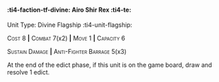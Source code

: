 #### :ti4-faction-tf-divine: **Airo Shir Rex** :ti4-te:

Unit Type: Divine Flagship :ti4-unit-flagship: 

<span style="font-variant:small-caps;">Cost</span> 8 __|__ <span style="font-variant:small-caps;">Combat</span> 7(x2) __|__ <span style="font-variant:small-caps;">Move</span> 1 __|__ <span style="font-variant:small-caps;">Capacity</span> 6

<span style="font-variant:small-caps;">Sustain Damage</span> __|__ <span style="font-variant:small-caps;">Anti-Fighter Barrage</span> 5(x3)

At the end of the edict phase, if this unit is on the game board, draw and resolve 1 edict.
